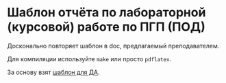 # Шаблон отчёта по лабораторной (курсовой) работе по ПГП (ПОД)

Досконально повторяет шаблон в doc, предлагаемый преподавателем.

Для компиляции используйте `make` или просто `pdflatex`.

За основу взят [шаблон для ДА](https://github.com/toshunster/MAI-da/tree/master/report_pattern).
